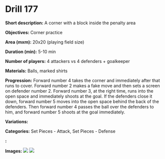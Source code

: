 # Drill 177

**Short description:**
A corner with a block inside the penalty area

**Objectives:**
Corner practice

**Area (mxm):**
20x20 (playing field size)

**Duration (min):**
5-10 min

**Number of players:**
4 attackers vs 4 defenders + goalkeeper

**Materials:**
Balls, marked shirts

**Progression:**
Forward number 4 takes the corner and immediately after that runs to cover. Forward number 2 makes a fake move and then sets a screen on defender number 2. Forward number 3, at the right time, runs into the open space and immediately shoots at the goal. If the defenders close it down, forward number 5 moves into the open space behind the back of the defenders. Then forward number 4 passes the ball over the defenders to him, and forward number 5 shoots at the goal immediately.

**Variations:**


**Categories:**
Set Pieces - Attack, Set Pieces - Defense

**:**


**Images:**
![](https://www.coachingfutsal.com/\images\7c2acc6dbaa63b68e595dccc3ad1a88d4f8662c7f1cc6836513dc69c9fee2fba050741642eb9bff85303125b3bf8332104521c4b64cd9e8ededfca035eb3c75e4d97385e7d573.jpg)
![](https://www.coachingfutsal.com/\images\f56fc929fb974097fd275375523bca6ed02cc1e9f8cca5b8cc1bcf46b0a9eb8b671edbeb71cd8cc0bab90157fb89399c430cf759142167be881ba41bfcd43abc4d9738635b007.jpg)

